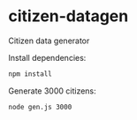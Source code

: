 # citizen-datagen

Citizen data generator

Install dependencies:

```bash
npm install
```

Generate 3000 citizens:

```bash
node gen.js 3000
```
